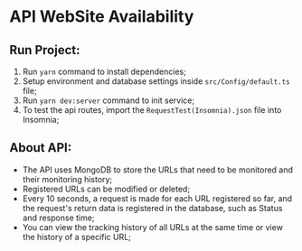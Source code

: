 # API WebSite Availability

## Run Project:

1. Run `yarn` command to install dependencies;
2. Setup environment and database settings inside `src/Config/default.ts` file;
3. Run `yarn dev:server` command to init service;
4. To test the api routes, import the `RequestTest(Insomnia).json` file into Insomnia;

## About API:

* The API uses MongoDB to store the URLs that need to be monitored and their monitoring history;
* Registered URLs can be modified or deleted;
* Every 10 seconds, a request is made for each URL registered so far, and the request's return data is registered in the database, such as Status and response time;
* You can view the tracking history of all URLs at the same time or view the history of a specific URL;